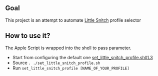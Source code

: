 ## Goal

This project is an attempt to automate [Little Snitch](https://www.obdev.at/products/littlesnitch) profile selector

## How to use it?

The Apple Script is wrapped into the shell to pass parameter.
- Start from configuring the default one [set_little_snitch_profile.sh#L3](set_little_snitch_profile.sh#L3)
- Source `. ./set_little_snitch_profile.sh`
- Run `set_little_snitch_profile [NAME_OF_YOUR_PROFILE]`
